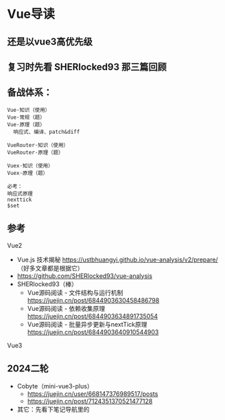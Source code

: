 
# Vue导读

## 还是以vue3高优先级

## 复习时先看 SHERlocked93 那三篇回顾

## 备战体系：

```
Vue·知识（使用）
Vue·常规（题）
Vue·原理（题）
  响应式、编译、patch&diff

VueRouter·知识（使用）
VueRouter·原理（题）

Vuex·知识（使用）
Vuex·原理（题）

必考：
响应式原理
nexttick
$set

```

## 参考

Vue2
- Vue.js 技术揭秘 https://ustbhuangyi.github.io/vue-analysis/v2/prepare/ （好多文章都是根据它）
- https://github.com/SHERlocked93/vue-analysis
- SHERlocked93（棒）
  - Vue源码阅读 - 文件结构与运行机制 https://juejin.cn/post/6844903630458486798
  - Vue源码阅读 - 依赖收集原理 https://juejin.cn/post/6844903634891735054
  - Vue源码阅读 - 批量异步更新与nextTick原理 https://juejin.cn/post/6844903640910544903


Vue3


## 2024二轮

- Cobyte（mini-vue3-plus）
  - https://juejin.cn/user/668147376989517/posts
  - https://juejin.cn/post/7124351370521477128
- 其它：先看下笔记导航里的